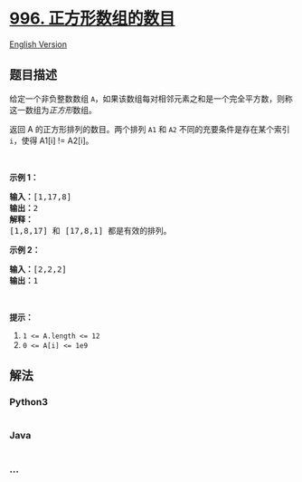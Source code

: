# [996. 正方形数组的数目](https://leetcode-cn.com/problems/number-of-squareful-arrays)

[English Version](/solution/0900-0999/0996.Number%20of%20Squareful%20Arrays/README_EN.md)

## 题目描述

<!-- 这里写题目描述 -->
<p>给定一个非负整数数组&nbsp;<code>A</code>，如果该数组每对相邻元素之和是一个完全平方数，则称这一数组为<em>正方形</em>数组。</p>

<p>返回 A 的正方形排列的数目。两个排列 <code>A1</code> 和 <code>A2</code> 不同的充要条件是存在某个索引 <code>i</code>，使得 A1[i] != A2[i]。</p>

<p>&nbsp;</p>

<p><strong>示例 1：</strong></p>

<pre><strong>输入：</strong>[1,17,8]
<strong>输出：</strong>2
<strong>解释：</strong>
[1,8,17] 和 [17,8,1] 都是有效的排列。
</pre>

<p><strong>示例 2：</strong></p>

<pre><strong>输入：</strong>[2,2,2]
<strong>输出：</strong>1
</pre>

<p>&nbsp;</p>

<p><strong>提示：</strong></p>

<ol>
	<li><code>1 &lt;= A.length &lt;= 12</code></li>
	<li><code>0 &lt;= A[i] &lt;= 1e9</code></li>
</ol>

## 解法

<!-- 这里可写通用的实现逻辑 -->

<!-- tabs:start -->

### **Python3**

<!-- 这里可写当前语言的特殊实现逻辑 -->

```python

```

### **Java**

<!-- 这里可写当前语言的特殊实现逻辑 -->

```java

```

### **...**

```

```

<!-- tabs:end -->
